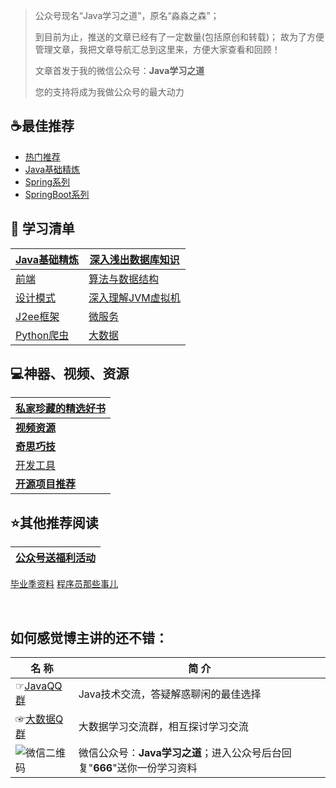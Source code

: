 > 公众号现名“Java学习之道”，原名“淼淼之森”；
> 
> 到目前为止，推送的文章已经有了一定数量(包括原创和转载)；
> 故为了方便管理文章，我把文章导航汇总到这里来，方便大家查看和回顾！
>
> 文章首发于我的微信公众号：**Java学习之道**
>
> 您的支持将成为我做公众号的最大动力

## :coffee:最佳推荐 ##
- [热门推荐](src/best_recommendation/list_hot.md)
- [Java基础精炼](src/best_recommendation/list_java_base.md)
- [Spring系列](src/list/list_spring.md)
- [SpringBoot系列](src/list/list_springboot.md)


## :page_facing_up: 学习清单 ##
[Java基础精炼](src/best_recommendation/list_java_base.md) | [深入浅出数据库知识](src/list/list_java_database.md)
---|---
[前端](src/list/list_before.md) | [算法与数据结构](src/list/list_java_algorithm_datastructure.md)
[设计模式](src/list/list_design_patterns.md) | [深入理解JVM虚拟机](src/list/list_java_jvm.md)
[J2ee框架](src/list/list_java_frame.md) | [微服务](src/list/list_java_microservice.md)
[Python爬虫](src/list/list_python_spider.md) | [大数据](src/list/list_bigdata.md)


## :computer:神器、视频、资源 ##
[**私家珍藏的精选好书**](https://github.com/mmzsblog/blog-mmzsit/tree/master/Recommend_Books)|
---|
[**视频资源**](src/computer/video_resource.md)|
[**奇思巧技**](src/computer/wonderful_skill.md)|
[开发工具](src/computer/development_tools.md)|
[**开源项目推荐**](src/computer/recommend_github_resource.md)|



## :star:其他推荐阅读 ##
[**公众号送福利活动**](src/activity.md)|
---|
[毕业季资料](src/graduation.md)
[程序员那些事儿](src/other.md)

<br>

## 如何感觉博主讲的还不错： 
 名 称 | 简 介
---|---
☞[JavaQQ群](//shang.qq.com/wpa/qunwpa?idkey=71137b9909c5ecb71893fe84621dad6fe059569f900b74ed8658cf21e5ba6747) | Java技术交流，答疑解惑聊闲的最佳选择
☞[大数据Q群](//shang.qq.com/wpa/qunwpa?idkey=d39c67d5a9ec78096c0c6981a1bd0e72ef75892c55183e9322da73d48530740c) | 大数据学习交流群，相互探讨学习交流
![微信二维码](https://blog.mmzsblog.cn/images/weChat.jpg) | 微信公众号：**Java学习之道**；进入公众号后台回复"**666**"送你一份学习资料













